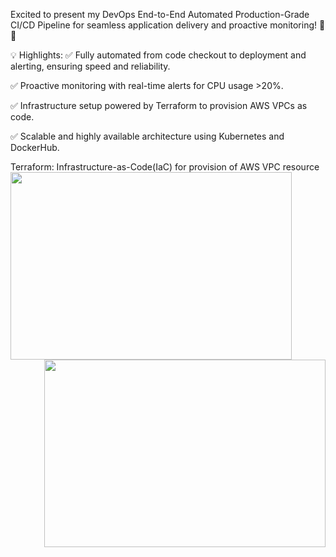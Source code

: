 Excited to present my DevOps End-to-End Automated Production-Grade CI/CD Pipeline for seamless application delivery and proactive monitoring! 🌟✨
 
💡 Highlights:
✅ Fully automated from code checkout to deployment and alerting, ensuring speed and reliability.

✅ Proactive monitoring with real-time alerts for CPU usage >20%.

✅ Infrastructure setup powered by Terraform to provision AWS VPCs as code.

✅ Scalable and highly available architecture using Kubernetes and DockerHub.


Terraform: Infrastructure-as-Code(IaC) for provision of AWS VPC resource
<img align="left" width="450" height="300" src="https://github.com/user-attachments/assets/a76f1d7a-dfa8-4a57-bb60-62c93158df2f">
<img align="right" width="450" height="300" src="https://github.com/user-attachments/assets/a76f1d7a-dfa8-4a57-bb60-62c93158df2f">



